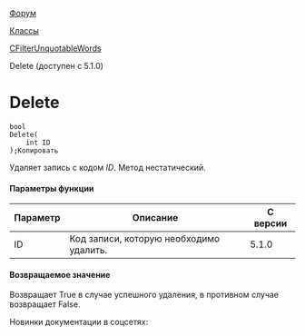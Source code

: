 [Форум](/api_help/forum/index.php)

[Классы](/api_help/forum/developer/index.php)

[CFilterUnquotableWords](/api_help/forum/developer/cfilterunquotablewords/index.php)

Delete (доступен с 5.1.0)

Delete
======

```
bool
Delete(
	int ID
);Копировать
```

Удаляет запись с кодом *ID*. Метод нестатический.

#### Параметры функции

| Параметр | Описание | C версии |
| --- | --- | --- |
| ID | Код записи, которую необходимо удалить. | 5.1.0 |

#### Возвращаемое значение

Возвращает True в случае успешного удаления, в противном случае возвращает False.

Новинки документации в соцсетях: